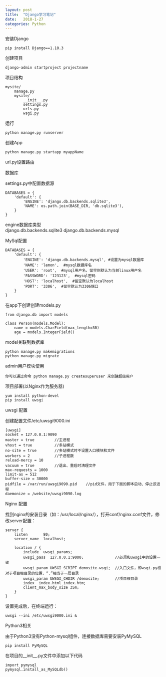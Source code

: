 ```yaml
---
layout: post
title:  "Django学习笔记"
date:   2018-1-27
categories: Python
---
```


安装Django

    pip install Django==1.10.3

创建项目

    django-admin startproject projectname

项目结构

    mysite/
        manage.py
        mysite/
            __init__.py
            settings.py
            urls.py
            wsgi.py

运行

    python manage.py runserver

创建App

    python manage.py startapp myappName

url.py设置路由

数据库

settings.py中配置数据源

    DATABASES = {
        'default': {
            'ENGINE': 'django.db.backends.sqlite3',
            'NAME': os.path.join(BASE_DIR, 'db.sqlite3'),
        }
    }

engine数据库类型    
     django.db.backends.sqlite3
     django.db.backends.mysql

MySql配置

    DATABASES = {
        'default': {
            'ENGINE': 'django.db.backends.mysql', #设置为mysql数据库
            'NAME': 'lemon',  #mysql数据库名
            'USER': 'root',  #mysql用户名，留空则默认为当前linux用户名
            'PASSWORD': '123123',  #mysql密码
            'HOST': 'localhost',  #留空默认为localhost
            'PORT': '3306',  #留空默认为3306端口
        }
    }

在app下创建创建models.py

    from django.db import models

    class Person(models.Model):
        name = models.CharField(max_length=30)
        age = models.IntegerField()

model关联到数据库

    python manage.py makemigrations
    python manage.py migrate

admin用户模块使用

    你可以通过命令 python manage.py createsuperuser 来创建超级用户

项目部署(以Nginx作为服务器)

    yum install python-devel
    pip install uwsgi

uwsgi 配置

创建配置文件/etc/uwsgi9000.ini

    [uwsgi]
    socket = 127.0.0.1:9090
    master = true         //主进程
    vhost = true          //多站模式
    no-site = true        //多站模式时不设置入口模块和文件
    workers = 2           //子进程数
    reload-mercy = 10     
    vacuum = true         //退出、重启时清理文件
    max-requests = 1000   
    limit-as = 512
    buffer-size = 30000
    pidfile = /var/run/uwsgi9090.pid    //pid文件，用于下面的脚本启动、停止该进程
    daemonize = /website/uwsgi9090.log

Nginx 配置

找到nginx的安装目录（如：/usr/local/nginx/），打开conf/nginx.conf文件，修改server配置：

    server {
        listen       80;
        server_name  localhost;
        
        location / {            
            include  uwsgi_params;
            uwsgi_pass  127.0.0.1:9000;              //必须和uwsgi中的设置一致
            uwsgi_param UWSGI_SCRIPT demosite.wsgi;  //入口文件，即wsgi.py相对于项目根目录的位置，“.”相当于一层目录
            uwsgi_param UWSGI_CHDIR /demosite;       //项目根目录
            index  index.html index.htm;
            client_max_body_size 35m;
        }
    }

设置完成后，在终端运行：

    uwsgi --ini /etc/uwsgi9000.ini &

Python3相关

由于Python3没有Python-mysql组件，连接数据库需要安装PyMySQL

    pip install PyMySQL

在项目的__init__.py文件中添加以下代码

    import pymysql
    pymysql.install_as_MySQLdb()

